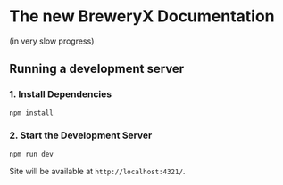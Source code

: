 # The new BreweryX Documentation

(in very slow progress)

## Running a development server

### 1. Install Dependencies

```bash
npm install
```

### 2. Start the Development Server

```bash
npm run dev
```

Site will be available at `http://localhost:4321/`.
